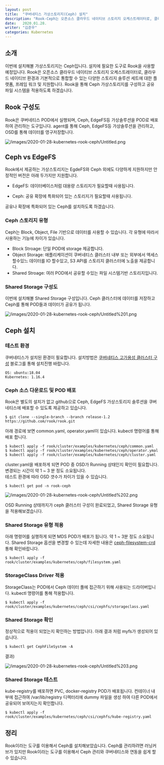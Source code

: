 ```yaml
---
layout: post
title:  "쿠버네티스 가상스토리지(Ceph) 설치"
description: "Rook-Ceph는 오픈소스 클라우드 네이티브 스토리지 오케스트레이터로, 클라우드 네이티브 환경과 기본적으로 통합 할 수있는 다양한 스토리지 솔루션 세트에 대한 플랫폼, 프레임 워크 및 지원합니다."
date:   2020.01.28.
writer: "김준우"
categories: Kubernetes
---
```

## 소개

이번에 설치해볼 가상스토리지는 Ceph입니다. 설치에 필요한 도구로 Rook을 사용할 예정입니다. Rook은 오픈소스 클라우드 네이티브 스토리지 오케스트레이터로, 클라우드 네이티브 환경과 기본적으로 통합할 수 있는 다양한 스토리지 솔루션 세트에 대한 플랫폼, 프레임 워크 및 지원합니다. Rook을 통해 Ceph 가상스토리지를 구성하고 공유 파일 시스템을 적용하도록 하겠습니다.



## Rook 구성도

Rook은 쿠버네티스 POD에서 실행되며, Ceph, EdgeFS등 가상솔루션을 POD로 배포하여 관리하는 도구입니다. agent를 통해 Ceph, EdgeFS등 가상솔루션을 관리하고, OSD를 통해 데이터를 영구저장합니다.

![/images/2020-01-28-kubernetes-rook-ceph/Untitled.png](/images/2020-01-28-kubernetes-rook-ceph/Untitled.png)

## Ceph vs EdgeFS

Rook에서 제공하는 가상스토리지는 EgdeFS와 Ceph 외에도 다양하게 지원하지만 안정적인 버전은 아래 두가지만 지원합니다.

- EdgeFS: 데이터베이스처럼 대용량 스토리지가 필요할때 사용됩니다.

- Ceph: 공유 확장에 특화되어 있는 스토리지가 필요할때 사용됩니다.

공유나 확장에 특화되어 있는 Ceph를 설치하도록 하겠습니다.

### Ceph 스토리지 유형

Ceph는 Block, Object, File 기반으로 데이터를 사용할 수 있습니다. 각 유형에 따라서 사용하는 기능에 차이가 있습니다.

- Block Stroage: 단일 POD에 storage 제공합니다.
- Object Storage: 애플리케이션이 쿠버네티스 클러스터 내부 또는 외부에서 액세스 할수있느 데이터를 IO 할수있고, S3 API를 스토리지 클러스터에 노출을 제공합니다.
- Shared Stroage: 여러 POD에서 공유할 수있는 파일 시스템기반 스토리지입니다.


### Shared Storage 구성도
이번에 설치해볼 Shared Storage 구성입니다. Ceph 클러스터에 데이터를 저장하고 Ceph를 통해 POD들과 데이터가 공유가 됩니다.

![/images/2020-01-28-kubernetes-rook-ceph/Untitled%201.png](/images/2020-01-28-kubernetes-rook-ceph/Untitled%201.png)


## Ceph 설치

### 테스트 환경
쿠버네티스가 설치된 환경이 필요합니다. 설치방법은 [쿠버네티스 고가용성 클러스터 구성](https://danawalab.github.io/kubernetes/2020/01/28/kubernetes-ha-cluster.html) 블로그를 통해 설치진행 바랍니다.

```
OS: ubuntu:18.04
Kubernetes: 1.16.4
```


### Ceph 소스 다운로드 및 POD 배포

Rook은 별도의 설치가 없고 github으로 Ceph, EdgeFS 가상스토리지 솔루션을  쿠버네티스에 배포할 수 있도록 제공하고 있습니다.

```
$ git clone --single-branch --branch release-1.2 https://github.com/rook/rook.git

```

아래 경로에 보면 common.yaml, operator.yaml이 있습니다. kubectl 명령어를 통해 배포 합니다.
```
$ kubectl apply -f rook/cluster/examples/kubernetes/ceph/common.yaml
$ kubectl apply -f rook/cluster/examples/kubernetes/ceph/operator.ymal
$ kubectl apply -f rook/cluster/examples/kubernetes/ceph/cluster.yaml
```

cluster.yaml을 배포하게 되면 POD 중 OSD가 Running 상태인지 확인이 필요합니다. 변경되는 시간이 약 1 ~ 3 분 정도 소요됩니다.    
테스트 환경에 따라 OSD 갯수가 차이가 있을 수 있습니다.
```
$ kubectl get pod -n rook-ceph
```

![/images/2020-01-28-kubernetes-rook-ceph/Untitled%202.png](/images/2020-01-28-kubernetes-rook-ceph/Untitled%202.png)


OSD Running 상태까지가 ceph 클러스터 구성이 완료되었고, Shared Storage 유형을 적용해보겠습니다.


### Shared Storage 유형 적용

아래 명령어를 실행하게 되면 MDS POD가 배포가 됩니다. 약 1 ~ 3분 정도 소요됩니다. Shared Storage 옵션을 변경할 수 있는데 자세한 내용은 [ceph-filesystem-crd](https://rook.io/docs/rook/v1.2/ceph-filesystem-crd.html) 통해 확인바랍니다.

```
$ kubectl apply -f rook/cluster/examples/kubernetes/ceph/filesystem.yaml
```

### StorageClass Driver 적용

StorageClass는 POD에서 Ceph 데이터 풀에 접근하기 위해 사용되는 드라이버입니다. kubectl 명령어를 통해 적용합니다.

```
$ kubectl apply -f rook/cluster/examples/kubernetes/ceph/csi/cephfs/storageclass.yaml
```

### Shared Storage 확인
정상적으로 적용이 되었는지 확인하는 방법압니다. 아래 결과 처럼 myfs가 생성되어 있습니다.
```
$ kubectl get CephFileSystem -A
```

결과)

![/images/2020-01-28-kubernetes-rook-ceph/Untitled%203.png](/images/2020-01-28-kubernetes-rook-ceph/Untitled%203.png)


### Shared Storage 테스트

kube-registry를 배포하면 PVC, docker-registry POD가 배포됩니다. 컨테이너 내부에 접근하여 /var/lib/registry 디렉터리에 dummy 파일을 생성 하여 다른 POD에서 공유되어 보여지는지 확인합니다.

```
$ kubectl apply -f rook/cluster/examples/kubernetes/ceph/csi/cephfs/kube-registry.yaml

```


## 정리

Rook이라는 도구를 이용해서 Ceph를 설치해보았습니다. Ceph를 관리하려면 러닝커브가 있지만 Rook이라는 도구를 이용해서 Ceph 관리와 쿠버네티스와 연동을 쉽게 할 수 있습니다. 


